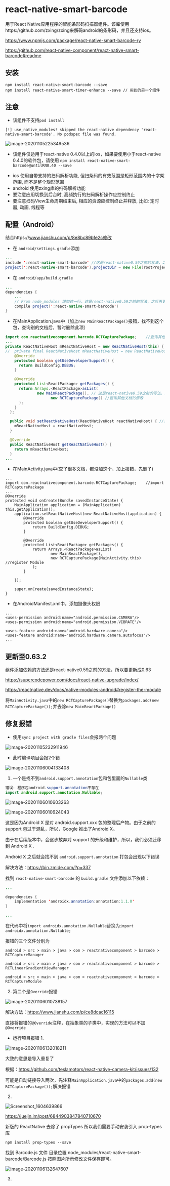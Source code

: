 

# react-native-smart-barcode

用于React Native应用程序的智能条形码扫描器组件。该库使用https://github.com/zxing/zxing来解码android的条形码，并且还支持ios。

https://www.npmjs.com/package/react-native-smart-barcode-ry

https://github.com/react-native-component/react-native-smart-barcode#readme



## 安装

```shell
npm install react-native-smart-barcode --save
npm install react-native-smart-timer-enhance --save // 用到的另一个组件
```



## 注意

- 该组件不支持``pod install``

```shell
[!] use_native_modules! skipped the react-native dependency 'react-native-smart-barcode'. No podspec file was found.
```

![image-20201105225349536](./images/image-20201105225349536.png)

- 该组件仅适用于react-native 0.4.0以上的ios，如果要使用小于react-native 0.4.0的软件包，请使用 `npm install react-native-smart-barcode@untilRN0.40 --save`

* ios 使用自带支持的扫码解析功能, 但扫条码的有效范围是矩形范围内的十字架范围, 而不是整个矩形范围
* android 使用zxing库的扫码解析功能
* 要注意应用切换到后台时, 高频执行的扫码解析操作应控制终止
* 要注意扫码View生命周期结束后, 相应的资源应控制终止并释放, 比如: 定时器, 动画, 线程等



##  配置（Android）

结合https://www.jianshu.com/p/8e8bc89bfe2c修改

- 在 `android/settings.gradle`添加

```java
...
include ':react-native-smart-barcode' //这是react-native0.59之前的写法，之后再更改
project(':react-native-smart-barcode').projectDir = new File(rootProject.projectDir, '../node_modules/react-native-smart-barcode/android')
```

- 在 `android/app/build.gradle`

```java
...
dependencies {
    ...
    // From node_modules 增加这一行，这是react-native0.59之前的写法，之后再更改
    compile project(':react-native-smart-barcode') 
}
```

- 在MainApplication.java中（加上``new MainReactPackage()``报错，找不到这个包，查询别的文档后，暂时删除此项）

```java
import com.reactnativecomponent.barcode.RCTCapturePackage;    //查询其他文档的修改
...
private ReactNativeHost mReactNativeHost = new ReactNativeHost(this) { //加上这一行
//  private final ReactNativeHost mReactNativeHost = new ReactNativeHost(this) { //将原本的注释了
    @Override
    protected boolean getUseDeveloperSupport() {
      return BuildConfig.DEBUG;
    }

    @Override
    protected List<ReactPackage> getPackages() {
      return Arrays.<ReactPackage>asList(
              new MainReactPackage(), // 这是react-native0.59之前的写法，之后再更改
        			new RCTCapturePackage() //查询其他文档的修改
      );
    }
  };

  public void setReactNativeHost(ReactNativeHost reactNativeHost) { //加上这一段
    mReactNativeHost = reactNativeHost;
  }

  @Override
  public ReactNativeHost getReactNativeHost() {
    return mReactNativeHost;
  }
...
```

- 在MainActivity.java中(查了很多文档，都没加这个，加上报错，先删了)

```
...
import com.reactnativecomponent.barcode.RCTCapturePackage;    //import RCTCapturePackage
...
@Override
protected void onCreate(Bundle savedInstanceState) {
    MainApplication application = (MainApplication) this.getApplication();
    application.setReactNativeHost(new ReactNativeHost(application) {
        @Override
        protected boolean getUseDeveloperSupport() {
            return BuildConfig.DEBUG;
        }

        @Override
        protected List<ReactPackage> getPackages() {
            return Arrays.<ReactPackage>asList(
                    new MainReactPackage(),
                    new RCTCapturePackage(MainActivity.this)    //register Module
            );
        }

    });

    super.onCreate(savedInstanceState);
}
```

- 在AndroidManifest.xml中，添加摄像头权限

```
...
<uses-permission android:name="android.permission.CAMERA"/>
<uses-permission android:name="android.permission.VIBRATE"/>

<uses-feature android:name="android.hardware.camera"/>
<uses-feature android:name="android.hardware.camera.autofocus"/>
...
```



##  更新至0.63.2

组件添加依赖的方法还是react-native0.59之前的方法，所以要更新成0.63

https://supercodepower.com/docs/react-native-upgrade/index/

https://reactnative.dev/docs/native-modules-android#register-the-module

将`MainActivity.java`中的`new RCTCapturePackage()`替换为`packages.add(new RCTCapturePackage());`并去除``new MainReactPackage()``



##  修复报错

- 使用``sync project with gradle files``会报两个问题

![image-20201105232911946](./images/image-20201105232911946.png)





- 此时编译项目会报2个错

![image-20201106004133408](./images/image-20201106004133408.png)

1. 一个是找不到``android.support.annotation``包和包里面的``Nullable``类

```java
错误: 程序包android.support.annotation不存在
import android.support.annotation.Nullable;
```

![image-20201106010603263](./images/image-20201106010603263.png)

![image-20201106010624043](./images/image-20201106010624043.png)



这是因为Android X 是对 android.support.xxx 包的整理后产物。由于之前的 support 包过于混乱，所以，Google 推出了Android X。

由于在后续版本中，会逐步放弃对 support 的升级和维护，所以，我们必须迁移到 Android X .

Android X 之后就会找不到 `android.support.annotation` 打包会出现以下错误



解决方法：https://bin.zmide.com/?p=337

找到 `react-native-smart-barcode` 的 `build.gradle` 文件添加以下依赖：

```java
...

dependencies {
    implementation 'androidx.annotation:annotation:1.1.0'
}

...
```

在代码中将``import androidx.annotation.Nullable``替换为``
import androidx.annotation.Nullable;
``

报错的三个文件分别为

`android > src > main > java > com > reactnativecomponent > barcode > RCTCaptureManager`

`android > src > main > java > com > reactnativecomponent > barcode > RCTLinearGradientViewManager`

`android > src > main > java > com > reactnativecomponent > barcode > RCTCaptureModule`



2. 第二个是`Override`报错

![image-20201106010738157](./images/image-20201106010738157.png)

   

解决方法：https://www.jianshu.com/p/ce8dcac16115

直接将报错的`@Override`注释，在抽象类的子类中，实现的方法可以不加`@Override`




- 运行项目报错
  1. 

![image-20201106132018211](./images/image-20201106132018211.png)



大致的意思是导入重复了

根据：https://github.com/teslamotors/react-native-camera-kit/issues/132

可能是自动链接导入两次，先注释`MainApplication.java`中的`packages.add(new RCTCapturePackage());`解决报错



2. 

![Screenshot_1604639866](./images/Screenshot_1604639866.png)

https://juejin.im/post/6844903847840710670

新版的 ReactNative 去除了 propTypes 所以我们需要手动安装引入 prop-types 库

```shell
npm install prop-types --save
```

找到 Barcode.js 文件 目录位置 node_modules/react-native-smart-barcode/Barcode.js 按照图片所示修改文件保存即可。

![image-20201106132647607](./images/image-20201106132647607.png)



3. 

